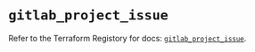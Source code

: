 # `gitlab_project_issue`

Refer to the Terraform Registory for docs: [`gitlab_project_issue`](https://registry.terraform.io/providers/gitlabhq/gitlab/16.6.0/docs/resources/project_issue).
